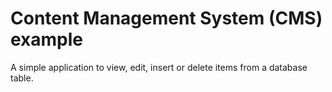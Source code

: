 # Content Management System (CMS) example
A simple application to view, edit, insert or delete items from a database table.
